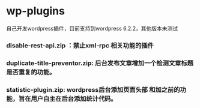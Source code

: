 # wp-plugins
自己开发wordpress插件，目前支持到wordpress 6.2.2，其他版本未测试
### disable-rest-api.zip ：禁止xml-rpc 相关功能的插件
### duplicate-title-preventor.zip: 后台发布文章增加一个检测文章标题是否重复的功能。
### statistic-plugin.zip: wordpress后台添加页面头部<head></head> 和加</body></html>之前的功能，旨在用户自主在后台添加统计代码。

